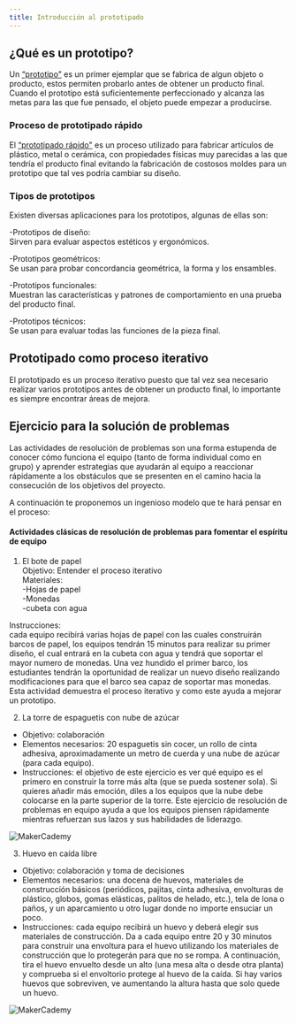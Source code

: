 ```yaml
---
title: Introducción al prototipado
---
```


## ¿Qué es un prototipo?
Un  [“prototipo"](https://es.wikipedia.org/wiki/Prototipo) es un primer ejemplar que se fabrica de algun objeto o producto, estos permiten probarlo antes de obtener un producto final.
Cuando el prototipo está suficientemente perfeccionado y alcanza las metas para las que fue pensado, el objeto puede empezar a producirse.<br/>

### Proceso de prototipado rápido

El [“prototipado rápido"](https://es.wikipedia.org/wiki/Prototipado_r%C3%A1pido) es un proceso utilizado para fabricar artículos de plástico, metal o cerámica, con propiedades físicas muy parecidas a las que tendría el producto final evitando la fabricación de costosos moldes para un prototipo que tal ves podría cambiar su diseño.

### Tipos de prototipos
Existen diversas aplicaciones para los prototipos, algunas de ellas son:

-Prototipos de diseño:<br/>
Sirven para evaluar aspectos estéticos y ergonómicos.

-Prototipos geométricos:<br/>
Se usan para probar concordancia geométrica, la forma y los ensambles.

-Prototipos funcionales:<br/>
Muestran las características y patrones de comportamiento en una prueba del producto final.

-Prototipos técnicos:<br/>
Se usan para evaluar todas las funciones de la pieza final.

## Prototipado como proceso iterativo 
El prototipado es un proceso iterativo puesto que tal vez sea necesario realizar varios prototipos antes de obtener un producto final, lo importante es siempre encontrar áreas de mejora.

## Ejercicio para la solución de problemas

Las actividades de resolución de problemas son una forma estupenda de conocer cómo funciona el equipo (tanto de forma individual como en grupo) y aprender estrategias que ayudarán al equipo a reaccionar rápidamente a los obstáculos que se presenten en el camino hacia la consecución de los objetivos del proyecto. 

A continuación te proponemos un ingenioso modelo que te hará pensar en el proceso:

#### Actividades clásicas de resolución de problemas para fomentar el espíritu de equipo

1. El bote de papel <br/>
Objetivo: Entender el proceso iterativo<br/>
Materiales:<br/>
-Hojas de papel<br/>
-Monedas<br/>
-cubeta con agua <br/>

Instrucciones:<br/>
cada equipo recibirá varias hojas de papel con las cuales construirán barcos de papel, los equipos tendrán 15 minutos para realizar su primer diseño, el cual entrará en la cubeta con agua y tendrá que soportar el mayor numero de monedas.
Una vez hundido el primer barco, los estudiantes tendrán la oportunidad de realizar un nuevo diseño realizando modificaciones para que el barco sea capaz de soportar mas monedas.
Esta actividad demuestra el proceso iterativo y como este ayuda a mejorar un prototipo.
 
2. La torre de espaguetis con nube de azúcar 
* Objetivo: colaboración
* Elementos necesarios: 20 espaguetis sin cocer, un rollo de cinta adhesiva, aproximadamente un metro de cuerda y una nube de azúcar (para cada equipo). 
* Instrucciones: el objetivo de este ejercicio es ver qué equipo es el primero en construir la torre más alta (que se pueda sostener sola). Si quieres añadir más emoción, diles a los equipos que la nube debe colocarse en la parte superior de la torre. Este ejercicio de resolución de problemas en equipo ayuda a que los equipos piensen rápidamente mientras refuerzan sus lazos y sus habilidades de liderazgo.  

![MakerCademy]({{site.baseurl}}/img/torres.jpg)
 
3. Huevo en caída libre 
* Objetivo: colaboración y toma de decisiones
* Elementos necesarios: una docena de huevos, materiales de construcción básicos (periódicos, pajitas, cinta adhesiva, envolturas de plástico, globos, gomas elásticas, palitos de helado, etc.), tela de lona o paños, y un aparcamiento u otro lugar donde no importe ensuciar un poco.
* Instrucciones: cada equipo recibirá un huevo y deberá elegir sus materiales de construcción. Da a cada equipo entre 20 y 30 minutos para construir una envoltura para el huevo utilizando los materiales de construcción que lo protegerán para que no se rompa. A continuación, tira el huevo envuelto desde un alto (una mesa alta o desde otra planta) y comprueba si el envoltorio protege al huevo de la caída. Si hay varios huevos que sobreviven, ve aumentando la altura hasta que solo quede un huevo.  

![MakerCademy]({{site.baseurl}}/img/huevo.jpg)
